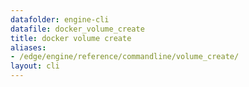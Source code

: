 ```yaml
---
datafolder: engine-cli
datafile: docker_volume_create
title: docker volume create
aliases:
- /edge/engine/reference/commandline/volume_create/
layout: cli
---
```


<!--
This page is automatically generated from Docker's source code. If you want to
suggest a change to the text that appears here, open a ticket or pull request
in the source repository on GitHub:

https://github.com/docker/cli
-->